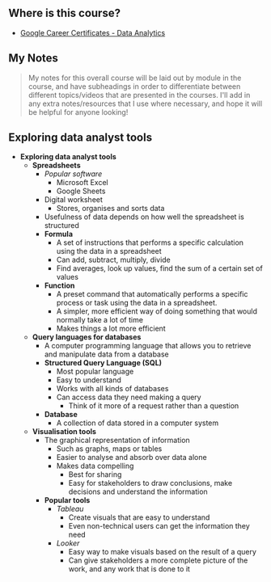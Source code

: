 ## Where is this course?
- [Google Career Certificates - Data Analytics](https://grow.google/certificates/data-analytics/#?modal_active=none)

## My Notes
> My notes for this overall course will be laid out by module in the course, and have subheadings in order to differentiate between different topics/videos that are presented in the courses. I'll add in any extra notes/resources that I use where necessary, and hope it will be helpful for anyone looking!


## Exploring data analyst tools
- **Exploring data analyst tools**
	- **Spreadsheets**
		- *Popular software*
			- Microsoft Excel
			- Google Sheets
		- Digital worksheet
			- Stores, organises and sorts data
		- Usefulness of data depends on how well the spreadsheet is structured
		- **Formula**
			- A set of instructions that performs a specific calculation using the data in a spreadsheet
			- Can add, subtract, multiply, divide
			- Find averages, look up values, find the sum of a certain set of values
		- **Function**
			- A preset command that automatically performs a specific process or task using the data in a spreadsheet.
			- A simpler, more efficient way of doing something that would normally take a lot of time
			- Makes things a lot more efficient
	- **Query languages for databases**
		- A computer programming language that allows you to retrieve and manipulate data from a database
		- **Structured Query Language (SQL)**
			- Most popular language
			- Easy to understand
			- Works with all kinds of databases
			- Can access data they need making a query
				- Think of it more of a request rather than a question
		- **Database**
			- A collection of data stored in a computer system
	- **Visualisation tools**
		- The graphical representation of information
			- Such as graphs, maps or tables
			- Easier to analyse and absorb over data alone
			- Makes data compelling
				- Best for sharing
				- Easy for stakeholders to draw conclusions, make decisions and understand the information
		- **Popular tools**
			- *Tableau*
				- Create visuals that are easy to understand
				- Even non-technical users can get the information they need
			- *Looker*
				- Easy way to make visuals based on the result of a query
				- Can give stakeholders a more complete picture of the work, and any work that is done to it